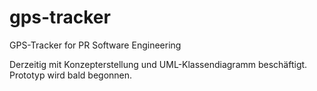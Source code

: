 # gps-tracker
GPS-Tracker for PR Software Engineering

Derzeitig mit Konzepterstellung und UML-Klassendiagramm beschäftigt. Prototyp wird bald begonnen.

